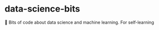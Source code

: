 # data-science-bits
:cookie: Bits of code about data science and machine learning. For self-learning
